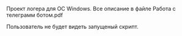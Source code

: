Проект логера для ОС Windows. 
Все описание в файле Работа с телеграмм ботом.pdf

Пользователь не будет видеть запущеный скрипт.
